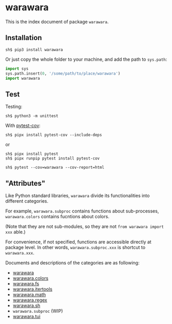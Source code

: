 warawara
===============================================================================

This is the index document of package `warawara`.


Installation
-----------------------------------------------------------------------------
```console
sh$ pip3 install warawara
```

Or just copy the whole folder to your machine, and add the path to `sys.path`:

```python
import sys
sys.path.insert(0, '/some/path/to/place/warawara')
import warawara
```


Test
-------------------------------------------------------------------------------
Testing:

```console
sh$ python3 -m unittest
```

With [pytest-cov](https://pytest-cov.readthedocs.io/en/latest/):

```console
sh$ pipx install pytest-cov --include-deps
```

or

```console
sh$ pipx install pytest
sh$ pipx runpip pytest install pytest-cov

sh$ pytest --cov=warawara --cov-report=html
```


"Attributes"
-----------------------------------------------------------------------------
Like Python standard libraries, `warawara` divide its functionalities into
different categories.

For example, `warawara.subproc` contains functions about sub-processes,
`warawara.colors` contains fucntions about colors.

(Note that they are not sub-modules, so they are not `from warawara import xxx` able.)

For convenience, if not specified, functions are accessible directly at package level.
In other words, `warawara.subproc.xxx` is shortcut to `warawara.xxx`.

Documents and descriptions of the categories are as following:

*   [warawara](warawara.md)
*   [warawara.colors](warawara.colors.md)
*   [warawara.fs](warawara.fs.md)
*   [warawara.itertools](warawara.itertools.md)
*   [warawara.math](warawara.math.md)
*   [warawara.regex](warawara.regex.md)
*   [warawara.sh](warawara.sh.md)
*   `warawara.subproc` (WIP)
*   [warawara.tui](warawara.tui.md)
